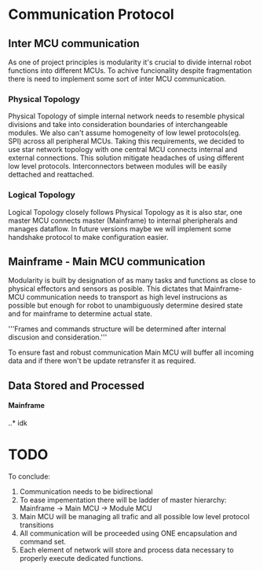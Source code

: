 # Communication Protocol

## Inter MCU communication

As one of project principles is modularity it's crucial to divide internal robot functions into different MCUs. To achive funcionality despite fragmentation there is need to implement some sort of inter MCU communication. 

### Physical Topology

Physical Topology of simple internal network needs to resemble physical divisions and take into consideration boundaries of interchangeable modules. We also can't assume homogeneity of low lewel protocols(eg. SPI) across all peripheral MCUs. Taking this requirements, we decided to use star network topology with one central MCU connects internal and external connections. This solution mitigate headaches of using different low level protocols. Interconnectors between modules will be easily dettached and reattached.  

### Logical Topology

Logical Topology closely follows Physical Topology as it is also star, one master MCU connects master (Mainframe) to internal pheripherals and manages dataflow.
In future versions maybe we will implement some handshake protocol to make configuration easier.

## Mainframe - Main MCU communication

Modularity is built by designation of as many tasks and functions as close to physical effectors and sensors as posible. 
This dictates that Mainframe-MCU communication needs to transport as high level instrucions as possible but enough for robot to unambiguously determine desired state and for mainframe to determine actual state.

'''Frames and commands structure will be determined after internal discusion and consideration.'''

To ensure fast and robust communication Main MCU will buffer all incoming data and if there won't be update retransfer it as required.


## Data Stored and Processed

#### Mainframe
..* idk

# TODO

To conclude:
1. Communication needs to be bidirectional
2. To ease impementation there will be ladder of master hierarchy: Mainframe -> Main MCU -> Module MCU
3. Main MCU will be managing all trafic and all possible low level protocol transitions
4. All communication will be proceeded using ONE encapsulation and command set.
5. Each element of network will store and process data necessary to properly execute dedicated functions. 